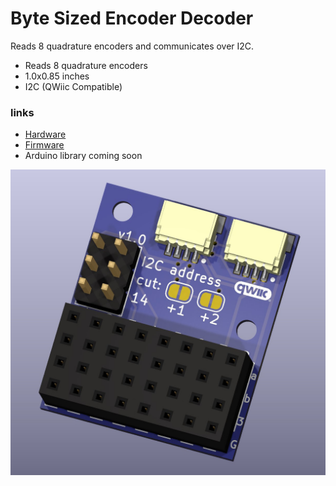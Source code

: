 # Byte Sized Encoder Decoder

Reads 8 quadrature encoders and communicates over I2C.

* Reads 8 quadrature encoders
* 1.0x0.85 inches
* I2C (QWiic Compatible)

### links

* [Hardware](https://github.com/RCMgames/BSCD/tree/main/hardware)
* [Firmware](https://github.com/RCMgames/BSCD/tree/main/firmware)
* Arduino library coming soon

![cad render](https://github.com/RCMgames/BSCD/blob/e5e761275d6937ced29332824f1e0d8da6625a7c/hardware/CAD%20renders/render%201.jpg)

